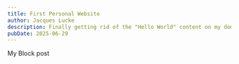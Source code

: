 ```yaml
---
title: First Personal Website
author: Jacques Lucke
description: Finally getting rid of the "Hello World" content on my domain.
pubDate: 2025-06-29
---
```


My Block post
